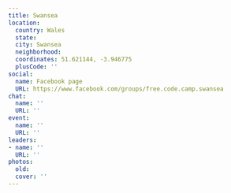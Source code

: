 ```yaml
---
title: Swansea
location:
  country: Wales
  state: 
  city: Swansea
  neighborhood: 
  coordinates: 51.621144, -3.946775
  plusCode: ''
social:
  name: Facebook page
  URL: https://www.facebook.com/groups/free.code.camp.swansea
chat:
  name: ''
  URL: ''
event:
  name: ''
  URL: ''
leaders:
- name: ''
  URL: ''
photos:
  old: 
  cover: ''
---
```

